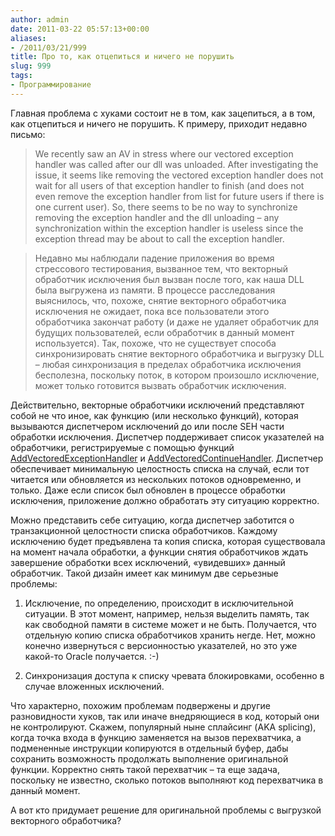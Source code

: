 ```yaml
---
author: admin
date: 2011-03-22 05:57:13+00:00
aliases:
- /2011/03/21/999
title: Про то, как отцепиться и ничего не порушить
slug: 999
tags:
- Программирование
---
```


Главная проблема с хуками состоит не в том, как зацепиться, а в том, как отцепиться и ничего не порушить. К примеру, приходит недавно письмо:

> We recently saw an AV in stress where our vectored exception handler was called after our dll was unloaded.  After investigating the issue, it seems like removing the vectored exception handler does not wait for all users of that exception handler to finish (and does not even remove the exception handler from list for future users if there is one current user).  So, there seems to be no way to synchronize removing the exception handler and the dll unloading – any synchronization within the exception handler is useless since the exception thread may be about to call the exception handler.

> Недавно мы наблюдали падение приложения во время стрессового тестирования, вызванное тем, что векторный обработчик исключения был вызван после того, как наша DLL была выгружена из памяти. В процессе расследования выяснилось, что, похоже, снятие векторного обработчика исключения не ожидает, пока все пользователи этого обработчика закончат работу (и даже не удаляет обработчик для будущих пользователей, если обработчик в данный момент используется). Так, похоже, что не существует способа синхронизировать снятие векторного обработчика и выгрузку DLL – любая синхронизация в пределах обработчика исключения бесполезна, поскольку поток, в котором произошло исключение, может только готовится вызвать обработчик исключения.

<!--more-->

Действительно, векторные обработчики исключений представляют собой не что иное, как функцию (или несколько функций), которая вызываются диспетчером исключений до или после SEH части обработки исключения. Диспетчер поддерживает список указателей на обработчики, регистрируемые с помощью функций [AddVectoredExceptionHandler](http://msdn.microsoft.com/en-us/library/ms679274(v=VS.85).aspx) и [AddVectoredContinueHandler](http://msdn.microsoft.com/en-us/library/ms679273(v=VS.85).aspx). Диспетчер обеспечивает минимальную целостность списка на случай, если тот читается или обновляется из нескольких потоков одновременно, и только. Даже если список был обновлен в процессе обработки исключения, приложение должно обработать эту ситуацию корректно.

Можно представить себе ситуацию, когда диспетчер заботится о транзакционной целостности списка обработчиков. Каждому исключению будет предъявлена та копия списка, которая существовала на момент начала обработки, а функции снятия обработчиков ждать завершение обработки всех исключений, «увидевших» данный обработчик. Такой дизайн имеет как минимум две серьезные проблемы:

  1. Исключение, по определению, происходит в исключительной ситуации. В этот момент, например, нельзя выделить память, так как свободной памяти в системе может и не быть. Получается, что отдельную копию списка обработчиков хранить негде. Нет, можно конечно извернуться с версионностью указателей, но это уже какой-то Oracle получается. :-)

  2. Синхронизация доступа к списку чревата блокировками, особенно в случае вложенных исключений.

Что характерно, похожим проблемам подвержены и другие разновидности хуков, так или иначе внедряющиеся в код, который они не контролируют. Скажем, популярный ныне сплайсинг (AKA splicing), когда точка входа в функцию заменяется на вызов перехватчика, а подмененные инструкции копируются в отдельный буфер, дабы сохранить возможность продолжать выполнение оригинальной функции. Корректно снять такой перехватчик – та еще задача, поскольку не известно, сколько потоков выполняют код перехватчика в данный момент.

А вот кто придумает решение для оригинальной проблемы с выгрузкой векторного обработчика?
